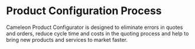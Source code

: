 # Product Configuration Process

Cameleon Product Configurator is designed to eliminate errors in quotes and orders, reduce cycle time and 
costs in the quoting process and help to bring new products and services to market faster.
